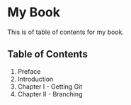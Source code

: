 # My Book

This is of table of contents for my book.

## Table of Contents

1. Preface
2. Introduction
3. Chapter I - Getting Git
4. Chapter II - Branching
